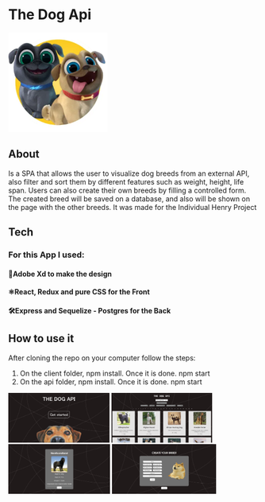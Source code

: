 # The Dog Api

<p align="left">
  <img height="200" src="./dog.png" />
</p>

## About

Is a SPA that allows the user to visualize dog breeds from an external API, also filter and sort them by different features such as weight, height, life span.
Users can also create their own breeds by filling a controlled form. The created breed will be saved on a database, and also will be shown on the page with the other breeds.
It was made for the Individual Henry Project
## Tech

### For this App I used:
#### 🎨Adobe Xd to make the design 
#### ⚛️React, Redux and pure CSS for the Front
#### 🛠Express and Sequelize - Postgres for the Back

## How to use it
 After cloning the repo on your computer follow the steps:
 1. On the client folder, npm install. Once it is done. npm start
 2. On the api folder, npm install. Once it is done. npm start


<img src='https://github.com/IgnaC02/IgnaC02/blob/main/Captura%20de%20pantalla%202021-09-23%20093705.png' alt='PI_dogs' height='100'> <img src='https://github.com/IgnaC02/IgnaC02/blob/main/Captura%20de%20pantalla%202021-09-23%20093548.png' alt='PI_dogs' height='100'> <img src='https://github.com/IgnaC02/IgnaC02/blob/main/Captura%20de%20pantalla%202021-09-23%20093629.png' alt='PI_dogs' height='100'> <img src='https://github.com/IgnaC02/IgnaC02/blob/main/Captura%20de%20pantalla%202021-09-23%20093606.png' alt='PI_dogs' height='100'>
